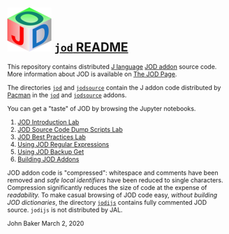 ![](jodtinycube.png) [`jod` README](http://bakerjd99.wordpress.com/the-jod-page/)
================================================================================

This repository contains distributed [J language](http://www.jsoftware.com/) 
[JOD addon](http://www.jsoftware.com/jwiki/Addons/general/jod) source code.
More information about JOD is available on [The JOD Page](http://bakerjd99.wordpress.com/the-jod-page/).

The directories [`jod`](https://github.com/bakerjd99/jod/tree/master/jod) and 
[`jodsource`](https://github.com/bakerjd99/jod/tree/master/jodsource) contain
the J addon code distributed by [Pacman](https://code.jsoftware.com/wiki/Pacman) in the
[`jod`](http://www.jsoftware.com/jwiki/Addons/general/jod) and 
[`jodsource`](http://www.jsoftware.com/jwiki/Addons/general/jodsource) addons.


You can get a "taste" of JOD by browsing the Jupyter notebooks.

1. [JOD Introduction Lab](https://github.com/bakerjd99/jod/blob/master/jodnotebooks/JOD%20Introduction%20Lab.ipynb)
2. [JOD Source Code Dump Scripts Lab](https://github.com/bakerjd99/jod/blob/master/jodnotebooks/JOD%20Source%20Code%20Dump%20Scripts%20Lab.ipynb)
3. [JOD Best Practices Lab](https://github.com/bakerjd99/jod/blob/master/jodnotebooks/JOD%20Best%20Practices%20Lab.ipynb)
4. [Using JOD Regular Expressions](https://github.com/bakerjd99/jod/blob/master/jodnotebooks/Using%20JOD%20Regular%20Expressions.ipynb)
5. [Using JOD Backup Get](https://github.com/bakerjd99/jod/blob/master/jodnotebooks/Using%20JOD%20Backup%20Get.ipynb)
6. [Building JOD Addons](https://github.com/bakerjd99/jod/blob/master/jodnotebooks/Building%20JOD%20Addons.ipynb)

JOD addon code is "compressed": whitespace and comments have been removed
and *safe local identifiers* have been reduced to single characters. Compression
significantly reduces the size of code at the expense of *readability.* To
make casual browsing of JOD code easy, *without building JOD dictionaries*, the 
directory [`jodijs`](https://github.com/bakerjd99/jod/tree/master/jodijs) contains
fully commented JOD source. `jodijs` is not distributed by JAL. 

John Baker
March 2, 2020
